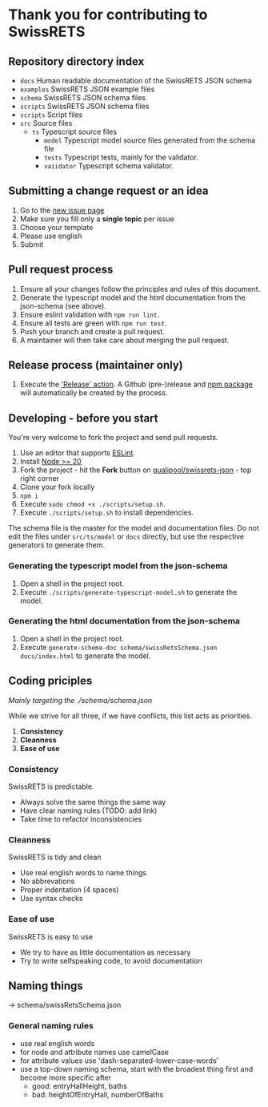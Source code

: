 
Thank you for contributing to SwissRETS
=======================================

## Repository directory index
- `docs` Human readable documentation of the SwissRETS JSON schema
- `examples` SwissRETS JSON example files
- `schema` SwissRETS JSON schema files
- `scripts` SwissRETS JSON schema files
- `scripts` Script files
- `src` Source files
  - `ts` Typescript source files
    - `model` Typescript model source files generated from the schema file
    - `tests` Typescript tests, mainly for the validator.
    - `vaiidator` Typescript schema validator.

## Submitting a change request or an idea
1. Go to the [new issue page](https://github.com/qualipool/swissrets-json/issues/new/choose)
1. Make sure you fill only a **single topic** per issue
1. Choose your template
1. Please use english
1. Submit

## Pull request process
1. Ensure all your changes follow the principles and rules of this document.
1. Generate the typescript model and the html documentation from the json-schema (see above).
1. Ensure eslint validation with `npm run lint`.
1. Ensure all tests are green with `npm run test`.
1. Push your branch and create a pull request.
1. A maintainer will then take care about merging the pull request.

## Release process (maintainer only)
1. Execute the ['Release' action](https://github.com/qualipool/swissrets-json/actions/workflows/release.yaml). A Github (pre-)release and [npm package](https://www.npmjs.com/package/@qualipool/swissrets-json) will automatically be created by the process.

## Developing - before you start

You're very welcome to fork the project and send pull requests.

1. Use an editor that supports [ESLint](https://eslint.org/).
1. Install [Node >= 20](https://nodejs.org/en/download/)
1. Fork the project - hit the **Fork** button on [qualipool/swissrets-json](https://github.com/qualipool/swissrets-json) - top right corner
1. Clone your fork locally
1. `npm i`
1. Execute `sudo chmod +x ./scripts/setup.sh`.
1. Execute `./scripts/setup.sh` to install dependencies.

The schema file is the master for the model and documentation files. Do not edit the files under `src/ts/model` or `docs` directly, but use the respective generators to generate them.

### Generating the typescript model from the json-schema
1. Open a shell in the project root.
1. Execute `./scripts/generate-typescript-model.sh` to generate the model.

### Generating the html documentation from the json-schema
1. Open a shell in the project root.
1. Execute `generate-schema-doc schema/swissRetsSchema.json docs/index.html` to generate the model.

## Coding priciples
_Mainly targeting the ./schema/schema.json_

While we strive for all three, if we have conflicts, this list acts as priorities.

1. **Consistency**
2. **Cleanness**
3. **Ease of use**

### Consistency
SwissRETS is predictable.
- Always solve the same things the same way
- Have clear naming rules (TODO: add link)
- Take time to refactor inconsistencies

### Cleanness
SwissRETS is tidy and clean
- Use real english words to name things
- No abbrevations
- Proper indentation (4 spaces)
- Use syntax checks

### Ease of use
SwissRETS is easy to use
- We try to have as little documentation as necessary
- Try to write selfspeaking code, to avoid documentation

## Naming things
-> schema/swissRetsSchema.json

### General naming rules
- use real english words
- for node and attribute names use camelCase
- for attribute values use 'dash-separated-lower-case-words'
- use a top-down naming schema, start with the broadest thing first and become more specific after
  - good: entryHallHeight, baths
  - bad: heightOfEntryHall, numberOfBaths


